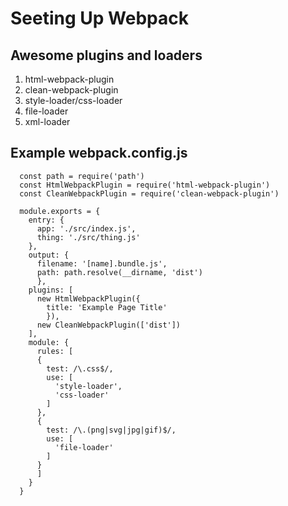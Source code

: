 # Seeting Up Webpack

## Awesome plugins and loaders
1. html-webpack-plugin
2. clean-webpack-plugin
3. style-loader/css-loader
4. file-loader
5. xml-loader

## Example webpack.config.js

      const path = require('path')
      const HtmlWebpackPlugin = require('html-webpack-plugin')
      const CleanWebpackPlugin = require('clean-webpack-plugin')

      module.exports = {
        entry: {
          app: './src/index.js',
          thing: './src/thing.js'
        },
        output: {
          filename: '[name].bundle.js',
          path: path.resolve(__dirname, 'dist')
          },
        plugins: [
          new HtmlWebpackPlugin({
            title: 'Example Page Title'
            }),
          new CleanWebpackPlugin(['dist'])
        ],
        module: {
          rules: [
          {
            test: /\.css$/,
            use: [
              'style-loader',
              'css-loader'
            ]
          },
          {
            test: /\.(png|svg|jpg|gif)$/,
            use: [
              'file-loader'
            ]
          }
          ]
        }
      }
